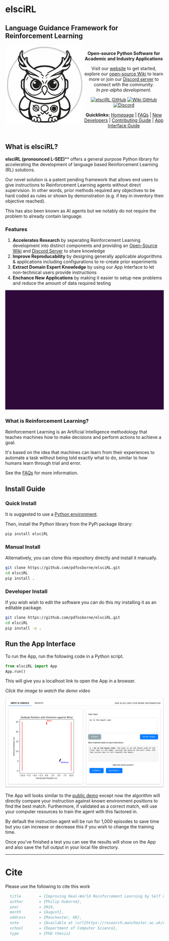 # elsciRL
## Language Guidance Framework for Reinforcement Learning

<a href="https://elsci.org"><img src="https://raw.githubusercontent.com/pdfosborne/elsciRL-Wiki/refs/heads/main/Resources/images/elsciRL_logo_owl_cropped.png" align="left" height="250" width="250" ></a>

<div align="center">
  <br>
  <b>Open-source Python Software for Academic and Industry Applications</b>

  Visit our <a href="https://elsci.org">website</a> to get started, explore our <a href="https://github.com/pdfosborne/elsciRL-Wiki">open-source Wiki</a> to learn more or join our <a href="https://discord.gg/GgaqcrYCxt">Discord server</a> to connect with the community.
  <br>
  <i>In pre-alpha development.</i>
  <p> </p>
</div>

<div align="center">  

  <a href="https://github.com/pdfosborne/elsciRL">![elsciRL GitHub](https://img.shields.io/github/stars/pdfosborne/elsciRL?style=for-the-badge&logo=github&label=elsciRL&link=https%3A%2F%2Fgithub.com%2Fpdfosborne%2FelsciRL)</a>
  <a href="https://github.com/pdfosborne/elsciRL-Wiki">![Wiki GitHub](https://img.shields.io/github/stars/pdfosborne/elsciRL-Wiki?style=for-the-badge&logo=github&label=elsciRL-Wiki&link=https%3A%2F%2Fgithub.com%2Fpdfosborne%2FelsciRL-Wiki)</a>
  <a href="https://discord.gg/GgaqcrYCxt">![Discord](https://img.shields.io/discord/1310579689315893248?style=for-the-badge&logo=discord&label=Discord&link=https%3A%2F%2Fdiscord.com%2Fchannels%2F1184202186469683200%2F1184202186998173878)</a> 
  
  <b>Quicklinks:</b> [Homepage](https://elsci.org) | [FAQs](https://elsci.org/FAQs) | [New Developers](https://elsci.org/New+Developers) | [Contributing Guide](https://elsci.org/Become+a+Contributor) | [App Interface Guide](https://elsci.org/App+Interface+Guide)
  <br>
  <br>
</div>
<div align="left">


## What is elsciRL?

**elsciRL (pronounced L-SEE)**** offers a general purpose Python library for accelerating the development of language based Reinforcement Learning (RL) solutions.

Our novel solution is a patent pending framework that allows end users to give instructions to Reinforcement Learning agents without direct supervision. In other words, prior methods required any objectives to be hard coded as rules or shown by demonstration (e.g. if key in inventory then objective reached). 

This has also been known as AI agents but we notably do not require the problem to already contain language.

### Features
1. **Accelerates Research** by seperating Reinforcement Learning development into distinct components and providing an [Open-Source Wiki](https://github.com/pdfosborne/elsciRL-Wiki) and [Discord Server](https://discord.gg/GgaqcrYCxt) to share knowledge
2. **Improve Reproducability** by designing generally applicable alogorithms & applications including configurations to re-create prior experiments
3. **Extract Domain Expert Knowledge** by using our App Interface to let non-technical users provide instructions
4. **Enchance New Applications** by making it easier to setup new problems and reduce the amount of data required testing

<div width="75%" align="center">
	<img src="https://github.com/pdfosborne/elsciRL-Wiki/blob/main/Resources/images/Agent-Performance-2.gif?raw=true" />
</div>

### What is Reinforcement Learning?

Reinforcement Learning is an Artificial Intelligence methodology that teaches machines how to make decisions and perform actions to achieve a goal.

It's based on the idea that machines can learn from their experiences to automate a task without being told exactly what to do, similar to how humans learn through trial and error.

See the [FAQs](https://elsci.org/FAQs) for more information.

## Install Guide

### Quick Install

It is suggested to use a [Python environment](https://conda.io/projects/conda/en/latest/user-guide/tasks/manage-environments.html#). 

Then, install the Python library from the PyPi package library:

```bash
pip install elsciRL
```

### Manual Install
Alternatively, you can clone this repository directly and install it manually.

```bash
git clone https://github.com/pdfosborne/elsciRL.git
cd elsciRL
pip install .
```

### Developer Install
If you wish wish to edit the software you can do this my installing it as an editable package.

```bash
git clone https://github.com/pdfosborne/elsciRL.git
cd elsciRL
pip install -e .
```

## Run the App Interface

To run the App, run the following code in a Python script.

```python
from elsciRL import App
App.run()
```

This will give you a localhost link to open the App in a browser. 


*Click the image to watch the demo video*

[![YouTube](https://github.com/pdfosborne/elsciRL-Wiki/blob/main/Resources/images/elsciRL-WebApp-Demo.png?raw=true)](https://www.youtube.com/watch?v=JbPtl7Sk49Y)


The App will looks similar to the [public demo](https://osbornep.pythonanywhere.com/) except now the algorithm will directly compare your instruction against known environment positions to find the best match. Furthermore, if validated as a correct match, will use your computer resources to train the agent with this factored in.

By default the instruction agent will be run for 1,000 episodes to save time but you can increase or decrease this if you wish to change the training time.

Once you've finished a test you can see the results will show on the App and also save the full output in your local file directory.

---

# Cite

Please use the following to cite this work

```bibtex
  title        = {Improving Real-World Reinforcement Learning by Self Completing Human Instructions on Rule Defined Language},  
  author       = {Philip Osborne},  
  year         = 2024,  
  month        = {August},  
  address      = {Manchester, UK},  
  note         = {Available at \url{https://research.manchester.ac.uk/en/studentTheses/improving-real-world-reinforcement-learning-by-self-completing-hu}},  
  school       = {Department of Computer Science},  
  type         = {PhD thesis}
```

